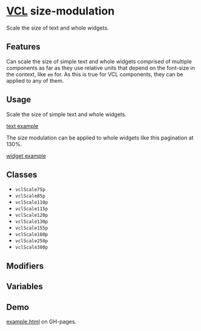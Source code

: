 # [VCL](https://vcl.github.io/) size-modulation

Scale the size of text and whole widgets.

## Features

Can scale the size of simple text and whole widgets comprised of
multiple components as far as they use relative units
that depend on the font-size in the context, like `em` for.
As this is true for VCL components, they can be applied to any of them.

## Usage

Scale the size of simple text and whole widgets.

[text example](/demo/example-text.html)

The size modulation can be applied to whole widgets like this
pagination at 130%.

[widget example](/demo/example-widget.html)

## Classes

- `vclScale75p`
- `vclScale85p`
- `vclScale110p`
- `vclScale115p`
- `vclScale120p`
- `vclScale130p`
- `vclScale155p`
- `vclScale180p`
- `vclScale250p`
- `vclScale300p`

## Modifiers

## Variables

## Demo

[example.html](/demo/example.html) on GH-pages.
